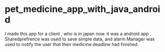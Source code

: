 # pet_medicine_app_with_java_android
I made this app for a client , who is in japan now. it was a android app , Sharedprefrence was used to save simple data, and alarm Manager was used to notify the user that their medicine deadline had finished.

